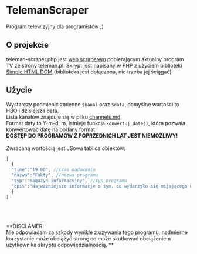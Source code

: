 # TelemanScraper
Program telewizyjny dla programistów ;)


## O projekcie
teleman-scraper.php jest [web scraperem](https://en.wikipedia.org/wiki/Web_scraping) pobierającym aktualny program TV ze strony teleman.pl. 
Skrypt jest napisany w PHP z użyciem biblioteki [Simple HTML DOM](https://simplehtmldom.sourceforge.io/)
(biblioteka jest dołączona, nie trzeba jej ściągać) <br />
## Użycie

Wystarczy podmienić zmienne ```$kanal``` oraz ```$data```, domyślne wartości to HBO i dzisiejsza data.<br /> 
Lista kanałów znajduje się w pliku [channels.md](https://github.com/robercik10192/teleman-scraper/blob/master/channels.md) <br />
Format daty to Y-m-d, m, istnieje funkcja ```konwertuj_date()```, która pozwala konwertować datę na podany format.<br />
**DOSTĘP DO PROGRAMÓW Z POPRZEDNICH LAT JEST NIEMOŻLIWY!**
<br /><br />
Zwracaną wartością jest JSowa tablica obiektów: <br />

```javascript
[
  {
  "time":"19:00", //czas nadawania
  "nazwa":"Fakty", //nazwa programu
  "typ":"magazyn informacyjny", //typ programu
  "opis":"Najważniejsze informacje o tym, co wydarzyło się mijającego dnia w kraju i za granicą. Program zawiera reporterskie relacje i komentarze." //krótki opis
  }
]
```
<br /><br />

**DISCLAMER!<br />
Nie odpowiadam za szkody wynikłe z używania tego programu, nadmierne korzystanie może obciążyć stronę co może skutkować obciążeniem użytkownika skryptu odpowiedzialnością. 
**

